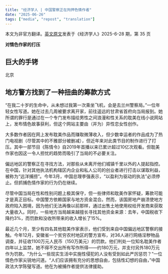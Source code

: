```yaml
---
title: "经济学人 | 中国警察正在拘押色情作者" 
date: "2025-06-26"
tags: ["media", "repost", "translation"] 
---
```


本文为非官方翻译。[英文原文](https://freewriters-haitang.github.io/english/posts/000480-economist/)发表于《经济学人》2025-6-28 期，第 35 页

**对情色作家的打压**

## 巨大的手铐  

北京

## 地方警方找到了一种扭曲的筹款方式

“在我二十岁的生命中，从未想过我第一次乘坐飞机，会是去兰州警察局。”一位年轻女性写道。她在过去几周被要求离开家，前往遥远的甘肃省首府向当局报到。她所谓的罪行是通过在一个专门发布描绘男性之间浪漫和性关系的耽美在线小说网站上，发布情色故事获利，但这个网站主要由（并为）异性恋女性创作。  

大多数作者因在网上发布耽美作品而赚取微薄收入，但少数幸运者的作品成为了热门电视剧（尽管其中的不雅部分被删减），但近年来对此类节目的制作进行了打压。其中一部节目《陈情令》自2019年首播以来已累计超过10亿次观看。但耽美作家也因这一令人担忧的趋势而吸引了当局的不必要关注。  

偏远地区的警察正在寻找方法，对那些从未离开他们城镇千里以外的人提起指控。在中国，针对其他执法机构辖区内企业和私人公司的创业者进行打击以谋取利益，被称为“远洋捕捞”。今年3月，中国总理李强表示，“以盈利为驱动的执法”必须停止。但抓捕色情作家的行为仍在继续。  

尽管中国当局在性和性别问题上极其保守，但一些律师和耽美作家怀疑，筹款可能才是真正目标。中国警方依赖国家与地方资金混合。然而，该国房地产崩溃使地方政府陷入困境，因为他们无法再像以前那样，通过出售土地使用权给开发商来获取大量收入。同时，一些地方当局越来越擅长寻找其他资金来源：去年，中国税收下降约3%，而罚款和没收所带来的收入增长了15%。  

最近几个月，至少有四名其他耽美作家表示，他们受到来自中国偏远地区警察的接触。今年12月，安徽省一个贫穷农村地区的警方宣布，对36人进行网络淫秽物品调查，并征收1100万元人民币（150万美元）的罚款。他们判处一位知名耽美作者四年以上监禁，她不得不交出所有写作所得——约180万元，并支付另外180万元作为罚款。“为什么一些现实生活中实施性侵犯的人没有受到如此严厉惩罚？”一位情色作家尖锐地问道。“人们应该拥有充分的思想自由，包括性幻想的自由，”中国政法大学陈璧写道。他在为被捕作者提供法律援助。
